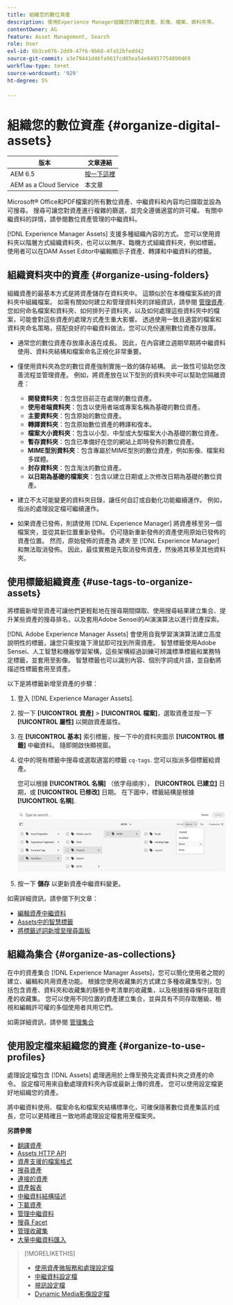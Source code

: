 ```yaml
---
title: 組織您的數位資產
description: 使用Experience Manager組織您的數位資產、影像、檔案、資料夾等。
contentOwner: AG
feature: Asset Management, Search
role: User
exl-id: 6b3ce076-2dd9-47f6-9b68-4fa52bfedd42
source-git-commit: a3e79441d46fa961fcd05ea54e84957754890d69
workflow-type: tm+mt
source-wordcount: '929'
ht-degree: 5%

---
```


# 組織您的數位資產 {#organize-digital-assets}

| 版本 | 文章連結 |
| -------- | ---------------------------- |
| AEM 6.5 | [按一下這裡](https://experienceleague.adobe.com/docs/experience-manager-65/assets/managing/organize-assets.html?lang=en) |
| AEM as a Cloud Service  | 本文章 |

Microsoft® Office和PDF檔案的所有數位資產、中繼資料和內容均已擷取並設為可搜尋。 搜尋可讓您對資產進行複雜的篩選，並完全遵循適當的許可權。 有關中繼資料的詳情，請參閱數位資產管理的中繼資料。

[!DNL Experience Manager Assets] 支援多種組織內容的方式。 您可以使用資料夾以階層方式組織資料夾，也可以以無序、臨機方式組織資料夾，例如標籤。 使用者可以在DAM Asset Editor中編輯顯示子資產、轉譯和中繼資料的標籤。

<!-- Commenting to pull down the existing content before applying changes wrt CQDOC-15930
## Create folders {#create-folders}

When organizing a collection of assets, for example, all *Nature* images, you can create folders to keep them together. You can use folders to categorize and organize your assets. [!DNL Assets] does not require you to organize assets in folders to work better.

>[!NOTE]
>
>Sharing an Assets folder (in Marketing Cloud) of the type `sling:OrderedFolder`, is not supported. If you want to share a folder, do not select Ordered when creating a folder.

1. Navigate to the place in your digital assets folder where you want to create a new folder.
1. In the menu, click **[!UICONTROL Create]**. Select **[!UICONTROL New Folder]**.
1. In the **[!UICONTROL Title]** field, provide a folder name. By default, DAM uses the title that you provided as the folder name. Once the folder is created, you can override the default and specify another folder name.
1. Click **[!UICONTROL Create]**. Your folder is displayed in the digital assets folder.

## Add CUG properties to folders {#add-cug-properties-to-folders}

You can limit who can access certain folders in Assets by making the folder part of a closed user group (CUG). To make a folder part of a CUG:

1. In Assets, right-click the folder you want to add closed user group properties for and select **Properties**.  
1. Click the **CUG** tab.
1. Select the **Enabled** check box to make the folder and its assets available only to a closed user group.  
1. Browse to the login page, if there is one, to add that information. Add admitted groups by clicking **Add item**. If necessary, add the realm. Click **OK** to save your changes.

## Use tags to organize assets {#use-tags-to-organize-assets}

You can use folders or tags or both to organize assets. Adding tags to assets makes them easier to retrieve during a search. To add tags to an asset, follow these steps:

1. In the Digital Asset Manager, double-click the asset to open it.
1. In the **Tags** area, open the menu to reveal the available tags. Select tags as appropriate. To delete a tag, hover the pointer over the tag and click `X` to delete it.
1. Click **Save** to save any tags you added.

Date24/08/2021
-->

## 組織資料夾中的資產 {#organize-using-folders}

組織資產的最基本方式是將資產儲存在資料夾中。 這類似於在本機檔案系統的資料夾中組織檔案。 如需有關如何建立和管理資料夾的詳細資訊，請參閱 [管理資產](manage-digital-assets.md). 您如何命名檔案和資料夾、如何排列子資料夾，以及如何處理這些資料夾中的檔案，可能會對這些資產的處理方式產生重大影響。 透過使用一致且適當的檔案和資料夾命名策略，搭配良好的中繼資料做法，您可以充份運用數位資產存放庫。

* 通常您的數位資產存放庫永遠在成長。 因此，在內容建立週期早期將中繼資料使用、資料夾結構和檔案命名正規化非常重要。
* 僅使用資料夾為您的數位資產強制實施一致的儲存結構。 此一致性可協助您改善流程並管理資產。 例如，將資產放在以下型別的資料夾中可以幫助您隔離資產：

   * **開發資料夾**：包含您目前正在處理的數位資產。
   * **使用者端資料夾**：包含以使用者端或專案名稱為基礎的數位資產。
   * **主要資料夾**：包含原始的數位資產。
   * **轉譯資料夾**：包含原始數位資產的轉譯和復本。
   * **檔案大小資料夾**：包含以小型、中型或大型檔案大小為基礎的數位資產。
   * **暫存資料夾**：包含已準備好在您的網站上即時發佈的數位資產。
   * **MIME型別資料夾**：包含專屬於MIME型別的數位資產，例如影像、檔案和多媒體。
   * **封存資料夾**：包含淘汰的數位資產。
   * **以日期為基礎的檔案夾**：包含以建立日期或上次修改日期為基礎的數位資產。

* 建立不太可能變更的資料夾目錄，讓任何自訂或自動化功能繼續運作。 例如，指派的處理設定檔可繼續運作。
* 如果資產已發佈，則請使用 [!DNL Experience Manager] 將資產移至另一個檔案夾，並從其新位置重新發佈。 仍可隨新重新發佈的資產使用原始已發佈的資產位置。 然而，原始發佈的資產為 *遺失* 至 [!DNL Experience Manager] 和無法取消發佈。 因此，最佳實務是先取消發佈資產，然後將其移至其他資料夾。

## 使用標籤組織資產 {#use-tags-to-organize-assets}

將標籤新增至資產可讓他們更輕鬆地在搜尋期間擷取、使用搜尋結果建立集合、提升某些資產的搜尋排名，以及套用Adobe Sensei的AI演演算法以進行資產探索。

[!DNL Adobe Experience Manager Assets] 會使用自我學習演演算法建立高度說明性的標籤，讓您只需按幾下滑鼠即可找到所需資產。 智慧標籤使用Adobe Sensei、人工智慧和機器學習架構，這些架構經過訓練可辨識標準標籤和業務特定標籤，並套用至影像。 智慧標籤也可以識別內容、個別字詞或片語，並自動將描述性標籤套用至資產。

以下是將標籤新增至資產的步驟：

1. 登入 [!DNL Experience Manager Assets].
1. 按一下 **[!UICONTROL 資產]** > **[!UICONTROL 檔案]**，選取資產並按一下 **[!UICONTROL 屬性]** 以開啟資產屬性。
1. 在 **[!UICONTROL 基本]** 索引標籤，按一下中的資料夾圖示 **[!UICONTROL 標籤]** 中繼資料。 隨即開啟快顯視窗。
1. 從中的現有標籤中搜尋或選取適當的標籤 `cq-tags`. 您可以指派多個標籤給資產。

   您可以根據 **[!UICONTROL 名稱]** （依字母順序）， **[!UICONTROL 已建立]** 日期，或 **[!UICONTROL 已修改]** 日期。 在下圖中，標籤結構是根據 **[!UICONTROL 名稱]**.

   ![新增標記](assets/add-tags-to-asset.png)

1. 按一下 **儲存** 以更新資產中繼資料變更。

如需詳細資訊，請參閱下列文章：

* [編輯資產中繼資料](meta-edit.md)
* [Assets中的智慧標籤](smart-tags.md)
* [將標籤述詞新增至搜尋面板](/help/assets/search-facets.md/#adding-a-tags-predicate)

## 組織為集合 {#organize-as-collections}

在中的資產集合 [!DNL Experience Manager Assets]，您可以簡化使用者之間的建立、編輯和共用資產功能。 根據您使用收藏集的方式建立多種收藏集型別，包括包含資產、資料夾和收藏集的靜態參考清單的收藏集，以及根據搜尋條件提取資產的收藏集。 您可以使用不同位置的資產建立集合，並與具有不同存取層級、檢視和編輯許可權的多個使用者共用它們。

如需詳細資訊，請參閱 [管理集合](manage-collections.md)


## 使用設定檔來組織您的資產 {#organize-to-use-profiles}

處理設定檔包含 [!DNL Assets] 處理適用於上傳至預先定義資料夾之資產的命令。 設定檔可用來自動處理資料夾內容或最新上傳的資產。 您可以使用設定檔更好地組織您的資產。

將中繼資料使用、檔案命名和檔案夾結構標準化，可確保隨著數位資產集區的成長，您可以更精確且一致地將處理設定檔套用至檔案夾。

**另請參閱**

* [翻譯資產](translate-assets.md)
* [Assets HTTP API](mac-api-assets.md)
* [資產支援的檔案格式](file-format-support.md)
* [搜尋資產](search-assets.md)
* [連接的資產](use-assets-across-connected-assets-instances.md)
* [資產報表](asset-reports.md)
* [中繼資料結構描述](metadata-schemas.md)
* [下載資產](download-assets-from-aem.md)
* [管理中繼資料](manage-metadata.md)
* [搜尋 Facet](search-facets.md)
* [管理收藏集](manage-collections.md)
* [大量中繼資料匯入](metadata-import-export.md)

>[!MORELIKETHIS]
>
>* [使用資產微服務和處理設定檔](asset-microservices-configure-and-use.md)
>* [中繼資料設定檔](metadata-profiles.md)
>* [視訊設定檔](/help/assets/dynamic-media/video-profiles.md)
>* [Dynamic Media影像設定檔](/help/assets/dynamic-media/image-profiles.md)

